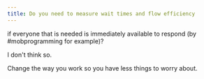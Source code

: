 ```yaml
---
title: Do you need to measure wait times and flow efficiency
---
```

if everyone that is needed is immediately available to respond (by #mobprogramming for example)?

I don't think so.

Change the way you work so you have less things to worry about.
